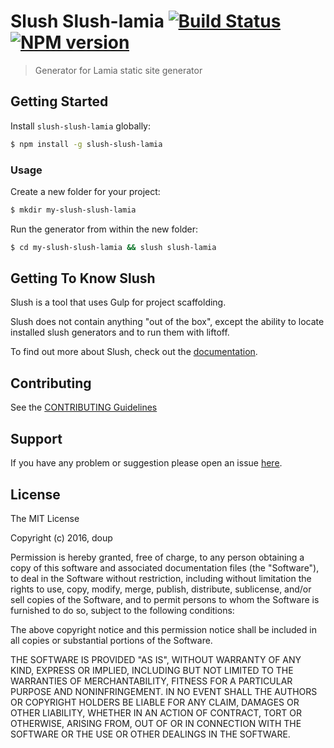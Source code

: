 # Slush Slush-lamia [![Build Status](https://secure.travis-ci.org/doup/slush-slush-lamia.png?branch=master)](https://travis-ci.org/doup/slush-slush-lamia) [![NPM version](https://badge-me.herokuapp.com/api/npm/slush-slush-lamia.png)](http://badges.enytc.com/for/npm/slush-slush-lamia)

> Generator for Lamia static site generator


## Getting Started

Install `slush-slush-lamia` globally:

```bash
$ npm install -g slush-slush-lamia
```

### Usage

Create a new folder for your project:

```bash
$ mkdir my-slush-slush-lamia
```

Run the generator from within the new folder:

```bash
$ cd my-slush-slush-lamia && slush slush-lamia
```

## Getting To Know Slush

Slush is a tool that uses Gulp for project scaffolding.

Slush does not contain anything "out of the box", except the ability to locate installed slush generators and to run them with liftoff.

To find out more about Slush, check out the [documentation](https://github.com/slushjs/slush).

## Contributing

See the [CONTRIBUTING Guidelines](https://github.com/doup/slush-slush-lamia/blob/master/CONTRIBUTING.md)

## Support
If you have any problem or suggestion please open an issue [here](https://github.com/doup/slush-slush-lamia/issues).

## License 

The MIT License

Copyright (c) 2016, doup

Permission is hereby granted, free of charge, to any person
obtaining a copy of this software and associated documentation
files (the "Software"), to deal in the Software without
restriction, including without limitation the rights to use,
copy, modify, merge, publish, distribute, sublicense, and/or sell
copies of the Software, and to permit persons to whom the
Software is furnished to do so, subject to the following
conditions:

The above copyright notice and this permission notice shall be
included in all copies or substantial portions of the Software.

THE SOFTWARE IS PROVIDED "AS IS", WITHOUT WARRANTY OF ANY KIND,
EXPRESS OR IMPLIED, INCLUDING BUT NOT LIMITED TO THE WARRANTIES
OF MERCHANTABILITY, FITNESS FOR A PARTICULAR PURPOSE AND
NONINFRINGEMENT. IN NO EVENT SHALL THE AUTHORS OR COPYRIGHT
HOLDERS BE LIABLE FOR ANY CLAIM, DAMAGES OR OTHER LIABILITY,
WHETHER IN AN ACTION OF CONTRACT, TORT OR OTHERWISE, ARISING
FROM, OUT OF OR IN CONNECTION WITH THE SOFTWARE OR THE USE OR
OTHER DEALINGS IN THE SOFTWARE.

